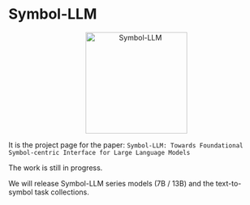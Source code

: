 # Symbol-LLM

<p align="center">
<img src="./logo.png" width="200" height="200" alt="Symbol-LLM">
</p>

It is the project page for the paper: ``Symbol-LLM: Towards Foundational Symbol-centric Interface for Large Language Models``

The work is still in progress.

We will release Symbol-LLM series models (7B / 13B) and the text-to-symbol task collections.
